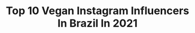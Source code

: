 ---
title: Top 10 Vegan Instagram Influencers In Brazil In 2021
description: >-
  Find top vegan Instagram influencers in Brazil in 2021. Most popular hashtags: #tbt #travel #menclothing.
platform: Instagram
hits: 479
text_top: See the top-rated Instagram influencers on inBeat.
text_bottom: inBeat aggregates 479 Instagram influencers like this in Brazil for you to connect with.
profiles:
  - username: "nubiafelipeti"
    fullname: >-
      Núbia Felipeti
    bio: >-
      ASSISTA OS STORIES 📍Vinhedo-SP | 24 Vegan 🌱 Medicina Veterinária - UNESP 🐾 Dicas | Cabelos | Edição de Fotos | Dia a Dia
    location: "Brazil"
    followers: 63635
    engagement: 757
    commentsToLikes: 0.076451
    id: ck13cgkeu08f10i19xnckkiv0
    verified: false
    hashtags: "#ruivosdobrasil, #ruivasradiantes, #ruivas, #ruivasacobreadas"
  - username: "lurygrabovski"
    fullname: >-
      Lury Grabovski
    bio: >-
      VEGAN 🌱 • Beauty & lifestyle • Cook • Horror fan Collabs/Business: Direct or e-mail. 💌 New collab vídeo:
    location: "Brazil"
    followers: 19594
    engagement: 725
    commentsToLikes: 0.181937
    id: ck14hmvtub4ce0i19sb5oo7sg
    verified: false
    hashtags: "#tbt"
  - username: "renatoshippee"
    fullname: >-
      Renato Shippee
    bio: >-
      🌱 Vegan - SAG Actor / 🎓 Teacher 📍Los Angeles 🇺🇸 From Brazil 🇧🇷 🎬 Filmmaker 🎶 Writer Ouça minhas músicas
    location: "Brazil"
    followers: 186991
    engagement: 491
    commentsToLikes: 0.044939
    id: ck8t3ure44kk30j78co17t0w8
    verified: false
    hashtags: "#menhaircuts, #chest, #brazilianboy, #motivations"
  - username: "olena.starodubets"
    fullname: >-
      Olena Starodubets🍀 Oficial
    bio: >-
      💯% Atleta Natural 🌱 Vegan desde 2017💚 💪 #mamafit 👩‍👧 🏆4 x Campeã Wellness 🔺️ @prozis -10%+🎁 Cupão"OLENA10" 🇺🇦🇵🇹 ☆STAR PHYSIQUE☆ 🎥 YouTube 1M ♡
    location: "Brazil"
    followers: 384078
    engagement: 989
    commentsToLikes: 0.023849
    id: ck8t8yy9bmc9w0j78haonvy8z
    verified: false
    hashtags: "#fitmom, #gravidez, #gratid, #motiva"
  - username: "gian_eidler"
    fullname: >-
      Giancarlo | VegEstrito
    bio: >-
      🌿 Vegetariano Estrito há 8 anos 🎓 Psicólogo | Tec. Nutrição 📚 Autor 🥦 @vegan_fitness_meal 🎬 YouTube:Giancarlo Eidler 📍São Carlos - SP
    location: "Brazil"
    followers: 50573
    engagement: 657
    commentsToLikes: 0.041425
    id: ck0ty0jpol39l0i19f1aq79xz
    verified: false
    hashtags: "#saocarlos, #skyfit"
  - username: "vegetarirango"
    fullname: >-
      Flavio Giusti
    bio: >-
      🐷 Criador do 1º canal de culinária vegana do Brasil
    location: "Brazil"
    followers: 205248
    engagement: 388
    commentsToLikes: 0.177058
    id: ck5pzwzji35kj0i11cv9m24cw
    verified: true
    hashtags: "#chupameusabugoh, #govegan, #coxinhafite, #doming"
  - username: "franzventura"
    fullname: >-
      Franz Ventura
    bio: >-
      🎹 Pianista & Compositora 🌱 Vegana ⬇️ YouTuber
    location: "Brazil"
    followers: 49246
    engagement: 445
    commentsToLikes: 0.078447
    id: ck6ubx3hvc7i80j71v9p2d46r
    verified: true
    hashtags: "#piano, #pianist, #mozart, #beethoven"
  - username: "allanxau"
    fullname: >-
      Allan Schaubert
    bio: >-
      📥tiktok 69k+, lifestyle 🇧🇷made in brazil, going to 🇮🇱 🌱try my best, veggie/ vegan
    location: "Brazil"
    followers: 25162
    engagement: 456
    commentsToLikes: 0.091030
    id: ck8wd07jzd8ml0j78e1zg2lml
    verified: false
    hashtags: "#sugar"
  - username: "kafe"
    fullname: >-
      Kafé
    bio: >-
      ♦️ Singer/Songwriter ♦️ Salvador, Bahia 🌱 Vegan 🎵 Voz & Violão - Album (432hz):
    location: "Brazil"
    followers: 17716
    engagement: 526
    commentsToLikes: 0.071765
    id: ck5bxnp10o2b20i11lqqj30l2
    verified: true
    hashtags: "#voiceandguitar, #rnb, #acoustic, #amanhecer"
  - username: "maquiandosemcrueldade"
    fullname: >-
      melissa vieira
    bio: >-
      maquiagem criativa • veganismo • beleza 📍 mossoró/rn, brasil
    location: "Brazil"
    followers: 7590
    engagement: 777
    commentsToLikes: 0.091889
    id: ck8t54uwq8rwb0j78mjjaylxg
    verified: false
    hashtags: "#olhosesfumadosnamadre, #resenhasemcrueldade, #iluminadorvegano, #vma"
---